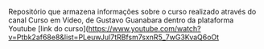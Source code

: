 Repositório que armazena informações sobre o curso realizado através do canal Curso em Vídeo, de Gustavo Guanabara dentro da plataforma Youtube
[link do curso](https://www.youtube.com/watch?v=Ptbk2af68e8&list=PLeuwJul7tRBfsm7sxnR5_7wG3KvaQ6oOt
